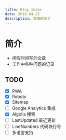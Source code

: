 ```yaml
---
title: Blog Index
date: 2018-04-26
description: 文章的简介
---
```


# 简介

- 闲暇时间写的文章
- 工作中各种问题的记录

## TODO

- [x] PWA
- [x] Robots
- [x] Sitemap
- [ ] Google Analytics 集成
- [x] Algolia 搜索
- [ ] LastUpdated 最近更新
- [ ] LineNumbers 代码块行号
- [ ] 多语言支持
